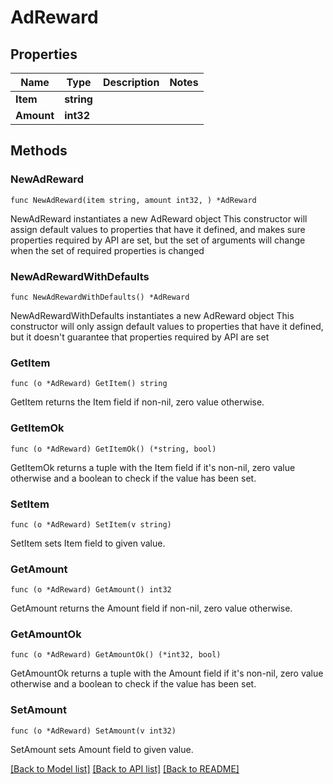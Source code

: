 # AdReward

## Properties

Name | Type | Description | Notes
------------ | ------------- | ------------- | -------------
**Item** | **string** |  | 
**Amount** | **int32** |  | 

## Methods

### NewAdReward

`func NewAdReward(item string, amount int32, ) *AdReward`

NewAdReward instantiates a new AdReward object
This constructor will assign default values to properties that have it defined,
and makes sure properties required by API are set, but the set of arguments
will change when the set of required properties is changed

### NewAdRewardWithDefaults

`func NewAdRewardWithDefaults() *AdReward`

NewAdRewardWithDefaults instantiates a new AdReward object
This constructor will only assign default values to properties that have it defined,
but it doesn't guarantee that properties required by API are set

### GetItem

`func (o *AdReward) GetItem() string`

GetItem returns the Item field if non-nil, zero value otherwise.

### GetItemOk

`func (o *AdReward) GetItemOk() (*string, bool)`

GetItemOk returns a tuple with the Item field if it's non-nil, zero value otherwise
and a boolean to check if the value has been set.

### SetItem

`func (o *AdReward) SetItem(v string)`

SetItem sets Item field to given value.


### GetAmount

`func (o *AdReward) GetAmount() int32`

GetAmount returns the Amount field if non-nil, zero value otherwise.

### GetAmountOk

`func (o *AdReward) GetAmountOk() (*int32, bool)`

GetAmountOk returns a tuple with the Amount field if it's non-nil, zero value otherwise
and a boolean to check if the value has been set.

### SetAmount

`func (o *AdReward) SetAmount(v int32)`

SetAmount sets Amount field to given value.



[[Back to Model list]](../README.md#documentation-for-models) [[Back to API list]](../README.md#documentation-for-api-endpoints) [[Back to README]](../README.md)


